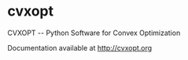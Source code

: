 cvxopt
======

CVXOPT -- Python Software for Convex Optimization

Documentation available at http://cvxopt.org
